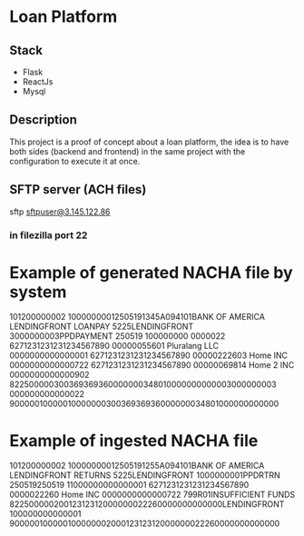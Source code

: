 # Loan Platform

## Stack

- Flask
- ReactJs
- Mysql

## Description

This project is a proof of concept about a loan platform, the idea is to have both sides (backend and frontend) in the same project with the configuration to execute it at once.

## SFTP server (ACH files)

sftp sftpuser@3.145.122.86

### in filezilla port 22

# Example of generated NACHA file by system

101200000002 10000000012505191345A094101BANK OF AMERICA LENDINGFRONT LOANPAY
5225LENDINGFRONT 3000000003PPDPAYMENT 250519 100000000 0000022
6271231231231234567890 00000055601 Pluralang LLC 0000000000000001
6271231231231234567890 00000222603 Home INC 0000000000000722
6271231231231234567890 00000069814 Home 2 INC 0000000000000902
822500000300369369360000000348010000000000003000000003 000000000000022
9000001000001000000030036936936000000034801000000000000

# Example of ingested NACHA file

101200000002 10000000012505191255A094101BANK OF AMERICA LENDINGFRONT RETURNS
5225LENDINGFRONT 1000000001PPDRTRN 250519250519 11000000000000001
6271231231231234567890 0000022260 Home INC 0000000000000722
799R01INSUFFICIENT FUNDS  
82250000020012312312000000022260000000000000LENDINGFRONT 100000000000001
90000010000010000000200012312312000000022260000000000000
